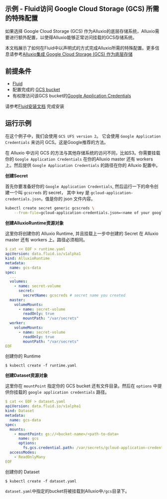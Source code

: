 ## 示例 - Fluid访问 Google Cloud Storage (GCS) 所需的特殊配置

如果选择 Google Cloud Storage (GCS) 作为Alluxio的底层存储系统，Alluxio需要进行额外配置，以使得Alluxio能够正常访问挂载的GCS存储系统。

本文档展示了如何在Fluid中以声明式的方式完成Alluxio所需的特殊配置。更多信息请参考[Alluxio集成 Google Cloud Storage (GCS) 作为底层存储](https://docs.alluxio.io/os/user/stable/cn/ufs/GCS.html)

## 前提条件

- [Fluid](https://github.com/fluid-cloudnative/fluid)
- 配置完成的 [GCS bucket](https://cloud.google.com/storage/docs/creating-buckets)
- 有权限访问该GCS bucket的[Google Application Credentials](https://cloud.google.com/docs/authentication/getting-started)

请参考[Fluid安装文档](https://github.com/fluid-cloudnative/fluid/blob/master/docs/zh/userguide/install.md) 完成安装

## 运行示例

在这个例子中，我们会使用 `GCS UFS version 2`。 它会使用 `Google Application Credentials` 来访问 GCS。这是Google推荐的方法。

在 Alluxio 中访问 GCS 的方法与其他存储系统的访问不同，比如S3。你需要挂载你的 `Google Application Credentials` 在你的Alluxio master 还有 workers 上。然后提供 `Google Application Credentials` 的路径在你的 Alluxio 配置中。

**创建Secret**

首先你要准备好你的 `Google Application Credentials`, 然后运行一下的命令创建一个叫 `gcscreds` 的 secret， 其中 key 是 `gcloud-application-credentials.json`，值是你的 json 文件内容。

```sh
kubectl create secret generic gcscreds \
    --from-file=gcloud-application-credentials.json=<name of your google application credentials>.json
```


**创建AlluxioRuntime资源对象**

这里你将创建你的 Alluxio Runtime, 并且挂载上一步中创建的 Secret 在 Alluxio master 还有 workers 上。路径必须相同。

```yaml
$ cat << EOF > runtime.yaml
apiVersion: data.fluid.io/v1alpha1
kind: AlluxioRuntime
metadata:
  name: gcs-data
spec:
  ...
  volumes:
    - name: secret-volume
      secret:
        secretName: gcscreds # secret name you created
  master:
    volumeMounts:
      - name: secret-volume
        readOnly: true
        mountPath: "/var/secrets"
  worker:
    volumeMounts:
      - name: secret-volume
        readOnly: true
        mountPath: "/var/secrets"
EOF
```

创建你的 Runtime

```
$ kubectl create -f runtime.yaml
```

**创建Dataset资源对象**

这里你在 `mountPoint` 指定你的 GCS bucket 还有文件目录。然后在 `options` 中提供你挂载的 `google application credentials` 路径。

```yaml
$ cat << EOF > dataset.yaml
apiVersion: data.fluid.io/v1alpha1
kind: Dataset
metadata:
  name: gcs-data
spec:
  mounts:
    - mountPoint: gs://<bucket-name>/<path-to-data>
      name: gcs
      options:
        fs.gcs.credential.path: /var/secrets/gcloud-application-credentials.json
  accessModes:
    - ReadOnlyMany
EOF
```

创建你的 Dataset

```
$ kubectl create -f dataset.yaml
```

`dataset.yaml`中指定的bucket将被挂载到Alluxio中`/gcs`目录下。